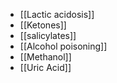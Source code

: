 - [[Lactic acidosis]] 
- [[Ketones]]
- [[salicylates]]
- [[Alcohol poisoning]]
- [[Methanol]]
- [[Uric Acid]] 

